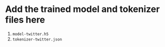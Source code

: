 # Add the trained model and tokenizer files here

1. `model-twitter.h5`
2. `tokenizer-twitter.json`
